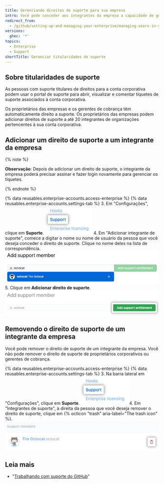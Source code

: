 ```yaml
---
title: Gerenciando direitos de suporte para sua empresa
intro: Você pode conceder aos integrantes da empresa a capacidade de gerenciar tíquetes de suporte para a conta corporativa.
redirect_from:
  - /github/setting-up-and-managing-your-enterprise/managing-users-in-your-enterprise/managing-support-entitlements-for-your-enterprise
versions:
  ghec: '*'
topics:
  - Enterprise
  - Support
shortTitle: Gerenciar titularidades de suporte
---
```


## Sobre titularidades de suporte

As pessoas com suporte titulares de direitos para a conta corporativa podem usar o portal de suporte para abrir, visualizar e comentar tíquetes de suporte associados à conta corporativa.

Os proprietários das empresas e os gerentes de cobrança têm automaticamente direito a suporte. Os proprietários das empresas podem adicionar direitos de suporte a até 20 integrantes de organizações pertencentes à sua conta corporativa.

## Adicionar um direito de suporte a um integrante da empresa

{% note %}

**Observação**: Depois de adicionar um direito de suporte, o integrante da empresa poderá precisar assinar e fazer login novamente para gerenciar os tíquetes.

{% endnote %}

{% data reusables.enterprise-accounts.access-enterprise %}
{% data reusables.enterprise-accounts.settings-tab %}
3. Em "Configurações", clique em **Suporte**. ![Item do Menu Suporte](/assets/images/help/enterprises/settings-support.png)
4. Em "Adicionar integrante de suporte", comece a digitar o nome ou nome de usuário da pessoa que você deseja conceder o direito de suporte. Clique no nome deles na lista de correspondência. ![Adicionar suporte a pesquisa titularidade](/assets/images/help/enterprises/settings-support-entitlement-search.png)
5. Clique em **Adicionar direito de suporte**. ![Adicionar botão de titularidade de suporte](/assets/images/help/enterprises/settings-support-add-entitlement.png)

## Removendo o direito de suporte de um integrante da empresa

Você pode remover o direito de suporte de um integrante da empresa. Você não pode remover o direito de suporte de proprietários corporativos ou gerentes de cobrança.

{% data reusables.enterprise-accounts.access-enterprise %}
{% data reusables.enterprise-accounts.settings-tab %}
3. Na barra lateral em "Configurações", clique em **Suporte**. ![Item do Menu Suporte](/assets/images/help/enterprises/settings-support.png)
4. Em "Integrantes de suporte", à direita da pessoa que você deseja remover o direito de suporte, clique em {% octicon "trash" aria-label="The trash icon" %}. ![Remover direito de suporte](/assets/images/help/enterprises/settings-support-remove-entitlement.png)

## Leia mais

- "[Trabalhando com suporte do GitHub](/github/working-with-github-support)"
